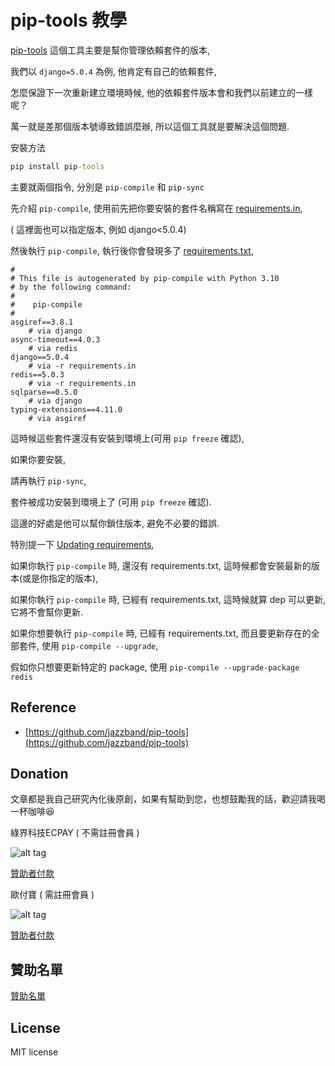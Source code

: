 # pip-tools 教學

[pip-tools](https://github.com/jazzband/pip-tools) 這個工具主要是幫你管理依賴套件的版本,

我們以 `django=5.0.4` 為例, 他肯定有自己的依賴套件,

怎麼保證下一次重新建立環境時候, 他的依賴套件版本會和我們以前建立的一樣呢？

萬一就是差那個版本號導致錯誤麼辦, 所以這個工具就是要解決這個問題.

安裝方法

```cmd
pip install pip-tools
```

主要就兩個指令, 分別是 `pip-compile` 和 `pip-sync`

先介紹 `pip-compile`, 使用前先把你要安裝的套件名稱寫在 [requirements.in](https://github.com/twtrubiks/python-notes/blob/master/pip-tools_tutorial/requirements.in),

( 這裡面也可以指定版本, 例如 django<5.0.4)

然後執行 `pip-compile`, 執行後你會發現多了 [requirements.txt](requirements.txt),

```text
#
# This file is autogenerated by pip-compile with Python 3.10
# by the following command:
#
#    pip-compile
#
asgiref==3.8.1
    # via django
async-timeout==4.0.3
    # via redis
django==5.0.4
    # via -r requirements.in
redis==5.0.3
    # via -r requirements.in
sqlparse==0.5.0
    # via django
typing-extensions==4.11.0
    # via asgiref
```

這時候這些套件還沒有安裝到環境上(可用 `pip freeze` 確認),

如果你要安裝,

請再執行 `pip-sync`,

套件被成功安裝到環境上了 (可用 `pip freeze` 確認).

這邊的好處是他可以幫你鎖住版本, 避免不必要的錯誤.

特別提一下 [Updating requirements](https://pip-tools.readthedocs.io/en/stable/#updating-requirements),

如果你執行 `pip-compile` 時, 還沒有 requirements.txt, 這時候都會安裝最新的版本(或是你指定的版本),

如果你執行 `pip-compile` 時, 已經有 requirements.txt, 這時候就算 dep 可以更新, 它將不會幫你更新.

如果你想要執行 `pip-compile` 時, 已經有 requirements.txt, 而且要更新存在的全部套件, 使用 `pip-compile --upgrade`,

假如你只想要更新特定的 package, 使用 `pip-compile --upgrade-package redis`

## Reference

* [https://github.com/jazzband/pip-tools](https://github.com/jazzband/pip-tools)

## Donation

文章都是我自己研究內化後原創，如果有幫助到您，也想鼓勵我的話，歡迎請我喝一杯咖啡:laughing:

綠界科技ECPAY ( 不需註冊會員 )

![alt tag](https://payment.ecpay.com.tw/Upload/QRCode/201906/QRCode_672351b8-5ab3-42dd-9c7c-c24c3e6a10a0.png)

[贊助者付款](http://bit.ly/2F7Jrha)

歐付寶 ( 需註冊會員 )

![alt tag](https://i.imgur.com/LRct9xa.png)

[贊助者付款](https://payment.opay.tw/Broadcaster/Donate/9E47FDEF85ABE383A0F5FC6A218606F8)

## 贊助名單

[贊助名單](https://github.com/twtrubiks/Thank-you-for-donate)

## License

MIT license